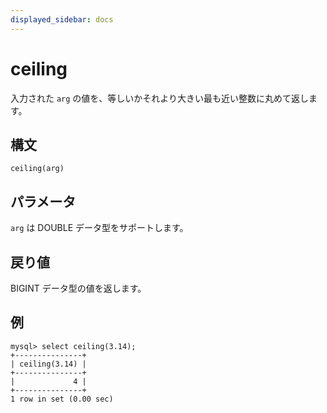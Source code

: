 ```yaml
---
displayed_sidebar: docs
---
```


# ceiling

入力された `arg` の値を、等しいかそれより大きい最も近い整数に丸めて返します。

## 構文

```Shell
ceiling(arg)
```

## パラメータ

`arg` は DOUBLE データ型をサポートします。

## 戻り値

BIGINT データ型の値を返します。

## 例

```Plain
mysql> select ceiling(3.14);
+---------------+
| ceiling(3.14) |
+---------------+
|             4 |
+---------------+
1 row in set (0.00 sec)
```